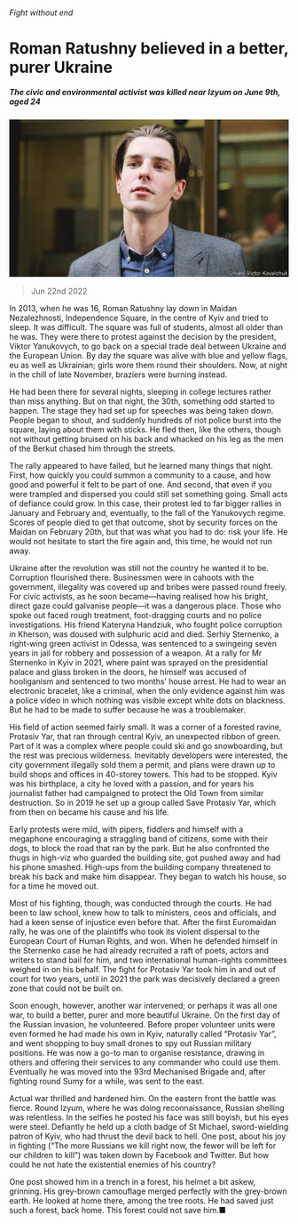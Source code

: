 ###### Fight without end

# Roman Ratushny believed in a better, purer Ukraine 

##### The civic and environmental activist was killed near Izyum on June 9th, aged 24 

![image](images/20220625_OBP003.jpg) 

> Jun 22nd 2022 

In 2013, when he was 16, Roman Ratushny lay down in Maidan Nezalezhnosti, Independence Square, in the centre of Kyiv and tried to sleep. It was difficult. The square was full of students, almost all older than he was. They were there to protest against the decision by the president, Viktor Yanukovych, to go back on a special trade deal between Ukraine and the European Union. By day the square was alive with blue and yellow flags, eu as well as Ukrainian; girls wore them round their shoulders. Now, at night in the chill of late November, braziers were burning instead. 

He had been there for several nights, sleeping in college lectures rather than miss anything. But on that night, the 30th, something odd started to happen. The stage they had set up for speeches was being taken down. People began to shout, and suddenly hundreds of riot police burst into the square, laying about them with sticks. He fled then, like the others, though not without getting bruised on his back and whacked on his leg as the men of the Berkut chased him through the streets. 

The rally appeared to have failed, but he learned many things that night. First, how quickly you could summon a community to a cause, and how good and powerful it felt to be part of one. And second, that even if you were trampled and dispersed you could still set something going. Small acts of defiance could grow. In this case, their protest led to far bigger rallies in January and February and, eventually, to the fall of the Yanukovych regime. Scores of people died to get that outcome, shot by security forces on the Maidan on February 20th, but that was what you had to do: risk your life. He would not hesitate to start the fire again and, this time, he would not run away.

Ukraine after the revolution was still not the country he wanted it to be. Corruption flourished there. Businessmen were in cahoots with the government, illegality was covered up and bribes were passed round freely. For civic activists, as he soon became—having realised how his bright, direct gaze could galvanise people—it was a dangerous place. Those who spoke out faced rough treatment, foot-dragging courts and no police investigations. His friend Kateryna Handziuk, who fought police corruption in Kherson, was doused with sulphuric acid and died. Serhiy Sternenko, a right-wing green activist in Odessa, was sentenced to a swingeing seven years in jail for robbery and possession of a weapon. At a rally for Mr Sternenko in Kyiv in 2021, where paint was sprayed on the presidential palace and glass broken in the doors, he himself was accused of hooliganism and sentenced to two months’ house arrest. He had to wear an electronic bracelet, like a criminal, when the only evidence against him was a police video in which nothing was visible except white dots on blackness. But he had to be made to suffer because he was a troublemaker. 

His field of action seemed fairly small. It was a corner of a forested ravine, Protasiv Yar, that ran through central Kyiv, an unexpected ribbon of green. Part of it was a complex where people could ski and go snowboarding, but the rest was precious wilderness. Inevitably developers were interested, the city government illegally sold them a permit, and plans were drawn up to build shops and offices in 40-storey towers. This had to be stopped. Kyiv was his birthplace, a city he loved with a passion, and for years his journalist father had campaigned to protect the Old Town from similar destruction. So in 2019 he set up a group called Save Protasiv Yar, which from then on became his cause and his life.

Early protests were mild, with pipers, fiddlers and himself with a megaphone encouraging a straggling band of citizens, some with their dogs, to block the road that ran by the park. But he also confronted the thugs in high-viz who guarded the building site, got pushed away and had his phone smashed. High-ups from the building company threatened to break his back and make him disappear. They began to watch his house, so for a time he moved out. 

Most of his fighting, though, was conducted through the courts. He had been to law school, knew how to talk to ministers, ceos and officials, and had a keen sense of injustice even before that. After the first Euromaidan rally, he was one of the plaintiffs who took its violent dispersal to the European Court of Human Rights, and won. When he defended himself in the Sternenko case he had already recruited a raft of poets, actors and writers to stand bail for him, and two international human-rights committees weighed in on his behalf. The fight for Protasiv Yar took him in and out of court for two years, until in 2021 the park was decisively declared a green zone that could not be built on. 

Soon enough, however, another war intervened; or perhaps it was all one war, to build a better, purer and more beautiful Ukraine. On the first day of the Russian invasion, he volunteered. Before proper volunteer units were even formed he had made his own in Kyiv, naturally called “Protasiv Yar”, and went shopping to buy small drones to spy out Russian military positions. He was now a go-to man to organise resistance, drawing in others and offering their services to any commander who could use them. Eventually he was moved into the 93rd Mechanised Brigade and, after fighting round Sumy for a while, was sent to the east. 

Actual war thrilled and hardened him. On the eastern front the battle was fierce. Round Izyum, where he was doing reconnaissance, Russian shelling was relentless. In the selfies he posted his face was still boyish, but his eyes were steel. Defiantly he held up a cloth badge of St Michael, sword-wielding patron of Kyiv, who had thrust the devil back to hell. One post, about his joy in fighting (“The more Russians we kill right now, the fewer will be left for our children to kill”) was taken down by Facebook and Twitter. But how could he not hate the existential enemies of his country? 

One post showed him in a trench in a forest, his helmet a bit askew, grinning. His grey-brown camouflage merged perfectly with the grey-brown earth. He looked at home there, among the tree roots. He had saved just such a forest, back home. This forest could not save him.■


